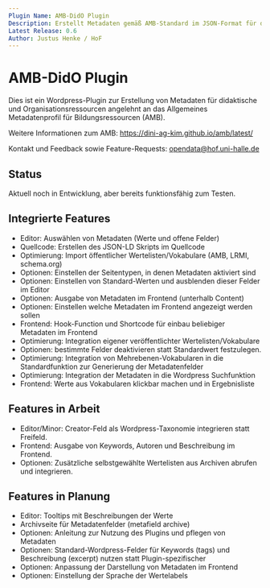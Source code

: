 ```yaml
---
Plugin Name: AMB-DidO Plugin 
Description: Erstellt Metadaten gemäß AMB-Standard im JSON-Format für didaktische und Organisationsressourcen auf beliebigen Wordpress-Seiten.
Latest Release: 0.6
Author: Justus Henke / HoF
---
```

# AMB-DidO Plugin 


 
Dies ist ein Wordpress-Plugin zur Erstellung von Metadaten für didaktische und Organisationsressourcen angelehnt an das Allgemeines Metadatenprofil für Bildungsressourcen (AMB).

Weitere Informationen zum AMB: https://dini-ag-kim.github.io/amb/latest/

Kontakt und Feedback sowie Feature-Requests: opendata@hof.uni-halle.de

## Status 
Aktuell noch in Entwicklung, aber bereits funktionsfähig zum Testen.

## Integrierte Features
- Editor: Auswählen von Metadaten (Werte und offene Felder)
- Quellcode: Erstellen des JSON-LD Skripts im Quellcode
- Optimierung: Import öffentlicher Wertelisten/Vokabulare (AMB, LRMI, schema.org) 
- Optionen: Einstellen der Seitentypen, in denen Metadaten aktiviert sind
- Optionen: Einstellen von Standard-Werten und ausblenden dieser Felder im Editor
- Optionen: Ausgabe von Metadaten im Frontend (unterhalb Content)
- Optionen: Einstellen welche Metadaten im Frontend angezeigt werden sollen
- Frontend: Hook-Function und Shortcode für einbau beliebiger Metadaten im Frontend
- Optimierung: Integration eigener veröffentlichter Wertelisten/Vokabulare
- Optionen: bestimmte Felder deaktivieren statt Standardwert festzulegen.
- Optimierung: Integration von Mehrebenen-Vokabularen in die Standardfunktion zur Generierung der Metadatenfelder
- Optimierung: Integration der Metadaten in die Wordpress Suchfunktion
- Frontend: Werte aus Vokabularen klickbar machen und in Ergebnisliste
 
## Features in Arbeit
- Editor/Minor: Creator-Feld als Wordpress-Taxonomie integrieren statt Freifeld.
- Frontend: Ausgabe von Keywords, Autoren und Beschreibung im Frontend.
- Optionen: Zusätzliche selbstgewählte Wertelisten aus Archiven abrufen und integrieren. 

## Features in Planung
- Editor: Tooltips mit Beschreibungen der Werte
- Archivseite für Metadatenfelder (metafield archive)
- Optionen: Anleitung zur Nutzung des Plugins und pflegen von Metadaten 
- Optionen: Standard-Wordpress-Felder für Keywords (tags) und Beschreibung (excerpt) nutzen statt Plugin-spezifischer
- Optionen: Anpassung der Darstellung von Metadaten im Frontend
- Optionen: Einstellung der Sprache der Wertelabels

